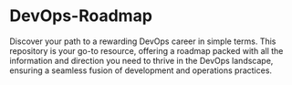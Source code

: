 # DevOps-Roadmap
Discover your path to a rewarding DevOps career in simple terms. This repository is your go-to resource, offering a roadmap packed with all the information and direction you need to thrive in the DevOps landscape, ensuring a seamless fusion of development and operations practices.
